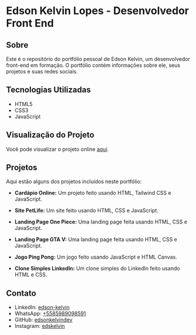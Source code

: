 # Edson Kelvin Lopes - Desenvolvedor Front End

## Sobre

Este é o repositório do portfólio pessoal de Edson Kelvin, um desenvolvedor front-end em formação. O portfólio contém informações sobre ele, seus projetos e suas redes sociais.

## Tecnologias Utilizadas

- HTML5
- CSS3
- JavaScript

## Visualização do Projeto

Você pode visualizar o projeto online [aqui](https://projeto-edsonkelvin.vercel.app/).

## Projetos

Aqui estão alguns dos projetos incluídos neste portfólio:

- **Cardápio Online:** Um projeto feito usando HTML, Tailwind CSS e JavaScript.

- **Site PetLife:** Um site feito usando HTML, CSS e JavaScript.

- **Landing Page One Piece:** Uma landing page feita usando HTML, CSS e JavaScript.

- **Landing Page GTA V:** Uma landing page feita usando HTML, CSS e JavaScript.

- **Jogo Ping Pong:** Um jogo feito usando JavaScript e HTML Canvas.

- **Clone Simples LinkedIn:** Um clone simples do LinkedIn feito usando HTML e CSS.

## Contato

- LinkedIn: [edson-kelvin](https://www.linkedin.com/in/edson-kelvin)
- WhatsApp: [+5585989098591](https://wa.me/5585989098591)
- GitHub: [edsonkelvindev](https://github.com/edsonkelvindev)
- Instagram: [edskelvin](https://www.instagram.com/edskelvin/)
